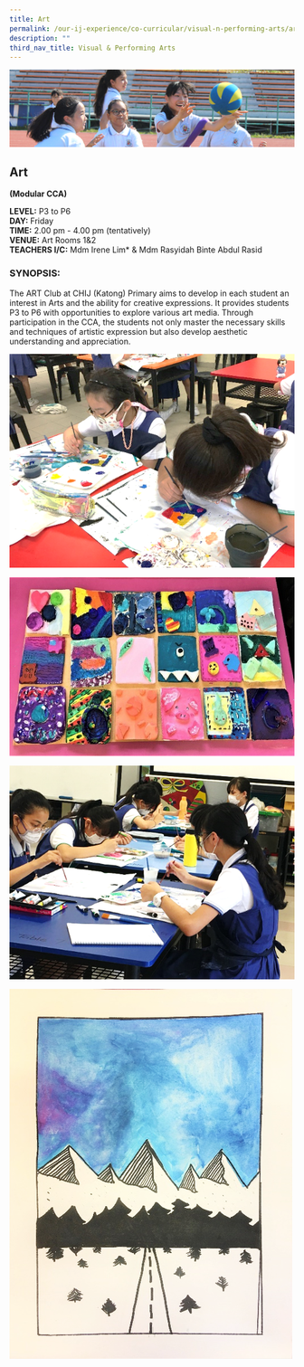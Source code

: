 ```yaml
---
title: Art
permalink: /our-ij-experience/co-curricular/visual-n-performing-arts/art
description: ""
third_nav_title: Visual & Performing Arts
---
```

![](/images/subpage.jpg)

## Art

**(Modular CCA)**

  

**LEVEL:** P3 to P6<br>
**DAY:** Friday<br>
**TIME:** 2.00 pm - 4.00 pm (tentatively)<br>
**VENUE:** Art Rooms 1&2<br>
**TEACHERS I/C:** Mdm Irene Lim\* & Mdm Rasyidah Binte Abdul Rasid

### SYNOPSIS:


The ART Club at CHIJ (Katong) Primary aims to develop in each student an interest in Arts and the ability for creative expressions. It provides students P3 to P6 with opportunities to explore various art media. Through participation in the CCA, the students not only master the necessary skills and techniques of artistic expression but also develop aesthetic understanding and appreciation.


![](/images/Co%20Curricular/Art%20Club_1.png)

![](/images/Co%20Curricular/Art%20Club_2.jpg)

![](/images/Co%20Curricular/Art%20Club_3.png)

![](/images/Co%20Curricular/Art%20Club_4.png)